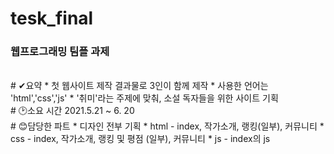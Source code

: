 # tesk_final

### 웹프로그래밍 팀플 과제
<br>
# ✔요약 
* 첫 웹사이트 제작 결과물로 3인이 함께 제작
* 사용한 언어는 'html','css','js'
* '취미'라는 주제에 맞춰, 소설 독자들을 위한 사이트 기획
<br>
# 🕑소요 시간
2021.5.21 ~ 6. 20
<br>
# 😊담당한 파트
* 디자인 전부 기획
* html - index, 작가소개, 랭킹(일부), 커뮤니티
* css - index, 작가소개, 랭킹 및 평점 (일부), 커뮤니티
* js - index의 js 
